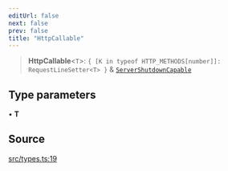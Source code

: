 ```yaml
---
editUrl: false
next: false
prev: false
title: "HttpCallable"
---
```


> **HttpCallable**\<`T`\>: `{ [K in typeof HTTP_METHODS[number]]: RequestLineSetter<T> }` & [`ServerShutdownCapable`](ServerShutdownCapable.md)

## Type parameters

• **T**

## Source

[src/types.ts:19](https://github.com/eddienubes/sagetest/blob/02c3b82/src/types.ts#L19)

